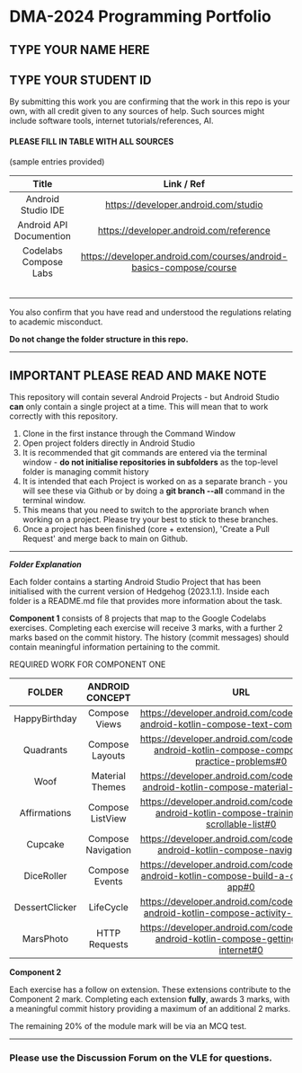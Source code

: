 # DMA-2024 Programming Portfolio

## TYPE YOUR NAME HERE
## TYPE YOUR STUDENT ID

By submitting this work you are confirming that the work in this repo is your own, with all credit given to any sources of help. 
Such sources might include software tools, internet tutorials/references, AI.

#### PLEASE FILL IN TABLE WITH ALL SOURCES ####
(sample entries provided)

|        **Title**        |   **Link / Ref**   |
|:-----------------------:|:------------------:|
|   Android Studio IDE    |   https://developer.android.com/studio   |
| Android API Documention |  https://developer.android.com/reference   |
|  Codelabs Compose Labs  | https://developer.android.com/courses/android-basics-compose/course |
|                         |     |
|                         |          |
|                         |       |
|                         |   |
|                         |      |

You also confirm that you have read and understood the regulations relating to academic misconduct.

**Do not change the folder structure in this repo.** 

---

## IMPORTANT PLEASE READ AND MAKE NOTE

This repository will contain several Android Projects - but Android Studio **can** only contain a single project at a time. 
This will mean that to work correctly with this repository.

1. Clone in the first instance through the Command Window
2. Open project folders directly in Android Studio
3. It is recommended that git commands are entered via the terminal window - **do not initialise repositories in 
subfolders** as the top-level folder is managing commit history
4. It is intended that each Project is worked on as a separate branch - you will see these via Github or by doing a **git branch --all** 
command in the terminal window.
5. This means that you need to switch to the approriate branch when working on a project. Please try your best to stick to these branches.
6. Once a project has been finished (core + extension), 'Create a Pull Request' and merge back to main on Github. 

---
***Folder Explanation***

Each folder contains a starting Android Studio Project that has been initialised with the current version of Hedgehog (2023.1.1). 
Inside each folder is a README.md file that provides more information about the task. 

**Component 1** consists of 8 projects that map to the Google Codelabs exercises. Completing each exercise will receive 3 marks, 
with a further 2 marks based on the commit history. The history (commit messages) should contain meaningful information 
pertaining to the commit.

REQUIRED WORK FOR COMPONENT ONE

|   **FOLDER**   | **ANDROID CONCEPT** | **URL** |
|:--------------:|:-------------------:|:---------------------------:|
| HappyBirthday  |    Compose Views    |https://developer.android.com/codelabs/basic-android-kotlin-compose-text-composables#0|
| Quadrants |    Compose Layouts   |https://developer.android.com/codelabs/basic-android-kotlin-compose-composables-practice-problems#0|
|   Woof    |  Material Themes    |https://developer.android.com/codelabs/basic-android-kotlin-compose-material-theming#0|
|   Affirmations    | Compose ListView     |https://developer.android.com/codelabs/basic-android-kotlin-compose-training-add-scrollable-list#0|
|    Cupcake     | Compose Navigation  |https://developer.android.com/codelabs/basic-android-kotlin-compose-navigation#0|
|    DiceRoller        |  Compose Events    |https://developer.android.com/codelabs/basic-android-kotlin-compose-build-a-dice-roller-app#0|
| DessertClicker |      LifeCycle      |https://developer.android.com/codelabs/basic-android-kotlin-compose-activity-lifecycle#0|
|   MarsPhoto    |    HTTP Requests    |https://developer.android.com/codelabs/basic-android-kotlin-compose-getting-data-internet#0|

**Component 2** 

Each exercise has a follow on extension. These extensions contribute to the Component 2 mark. Completing each extension 
**fully**, awards 3 marks, with a meaningful commit history providing a maximum of an additional 2 marks.
 
The remaining 20% of the module mark will be via an MCQ test.


---
### Please use the Discussion Forum on the VLE for questions. ###


